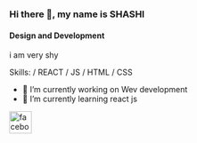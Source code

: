 ### Hi there 👋, my name is SHASHI
#### Design and Development
i am very shy

Skills:  / REACT / JS / HTML / CSS

- 🔭 I’m currently working on Wev development 
- 🌱 I’m currently learning react js 


[<img src='https://cdn.jsdelivr.net/npm/simple-icons@3.0.1/icons/facebook.svg' alt='facebook' height='40'>](https://www.facebook.com/sharin.shashi)  
